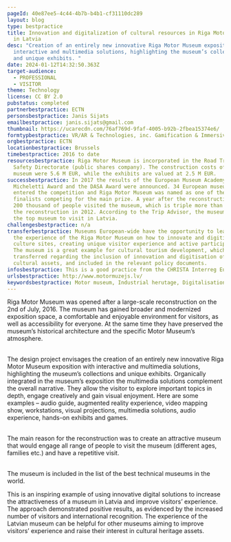 ```yaml
---
pageId: 40e87ee5-4c44-4b7b-b4b1-cf31110dc289
layout: blog
type: bestpractice
title: Innovation and digitalization of cultural resources in Riga Motor Museum
  in Latvia
desc: "Creation of an entirely new innovative Riga Motor Museum exposition with
  interactive and multimedia solutions, highlighting the museum’s collections
  and unique exhibits. "
date: 2024-01-12T14:32:50.363Z
target-audience:
  - PROFESSIONAL
  - VISITOR
theme: Technology
license: CC BY 2.0
pubstatus: completed
partnerbestpractice: ECTN
personsbestpractice: Janis Sijats
emailbestpractice: janis.sijats@gmail.com
thumbnail: https://ucarecdn.com/76af769d-9faf-4005-b92b-2fbea15374e6/
formtypbestpractice: VR/AR & Technologies, inc. Gamification & Immersive perfomances
orgbestpractice: ECTN
locationbestpractice: Brussels
timebestpractice: 2016 to date
resourcesbestpractice: Riga Motor Museum is incorporated in the Road Traffic
  Safety Directorate (public shares company). The construction costs of the
  museum were 5.6 M EUR, while the exhibits are valued at 2.5 M EUR.
successbestpractice: In 2017 the results of the European Museum Academy
  Micheletti Award and the DASA Award were announced. 34 European museums
  entered the competition and Riga Motor Museum was named as one of the ten
  finalists competing for the main prize. A year after the reconstruction almost
  200 thousand of people visited the museum, which is triple more than before
  the reconstruction in 2012. According to the Trip Advisor, the museum is is
  the top museum to visit in Latvia.
challengesbestpractice: n/a
transferbestpractice: Museums European-wide have the opportunity to learn from
  the experience of the Riga Motor Museum on how to innovate and digitize the
  culture sites, creating unique visitor experience and active participation.
  The museum is a great example for cultural tourism development, which can be
  transferred regarding the inclusion of innovation and digitisation of the
  cultural assets, and included in the relevant policy documents.
infosbestpractice: This is a good practice from the CHRISTA Interreg Europe project.
urlsbestpractice: http://www.motormuzejs.lv/
keywordsbestpractice: Motor museum, Industrial herutage, Digitalisation, Gamification
---
```



Riga Motor Museum was opened after a large-scale reconstruction on the 2nd of July, 2016. The museum has gained broader and modernized exposition space, a comfortable and enjoyable environment for visitors, as well as accessibility for everyone. At the same time they have preserved the museum’s historical architecture and the specific Motor Museum’s atmosphere.

\
The design project envisages the creation of an entirely new innovative Riga Motor Museum exposition with interactive and multimedia solutions, highlighting the museum’s collections and unique exhibits. Organically integrated in the museum’s exposition the multimedia solutions complement the overall narrative. They allow the visitor to explore important topics in depth, engage creatively and gain visual enjoyment. Here are some examples – audio guide, augmented reality experience, video mapping show, workstations, visual projections, multimedia solutions, audio experience, hands-on exhibits and games.

\
The main reason for the reconstruction was to create an attractive museum that would engage all range of people to visit the museum (different ages, families etc.) and have a repetitive visit.

\
The museum is included in the list of the best technical museums in the world.



This is an inspiring example of using innovative digital solutions to increase the attractiveness of a museum in Latvia and improve visitors’ experience. The approach demonstrated positive results, as evidenced by the increased number of visitors and international recognition. The experience of the Latvian museum can be helpful for other museums aiming to improve visitors’ experience and raise their interest in cultural heritage assets.